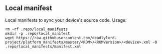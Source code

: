 ## Local manifest ##

Local manifests to sync your device's source code.
Usage:

```
rm -rf .repo/local_manifests
mkdir -p .repo/local_manifest
wget https://raw.githubusercontent.com/deadlylxrd-project/platform_manifests/master/<ROM>/<ROMVersion>/<device>.xml -O .repo/local_manifests/manifest.xml
```
